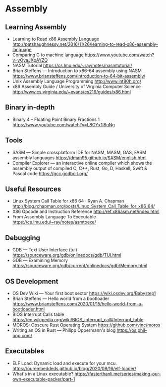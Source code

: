 # Assembly

## Learning Assembly

* Learning to Read x86 Assembly Language
  http://patshaughnessy.net/2016/11/26/learning-to-read-x86-assembly-language
* Comparing C to machine language
  https://www.youtube.com/watch?v=yOyaJXpAYZQ
* NASM Tutorial
  https://cs.lmu.edu/~ray/notes/nasmtutorial/
* Brian Steffens — Introduction to x86-64 assembly using NASM
  https://www.briansteffens.com/introduction-to-64-bit-assembly/
* Unix Assembly Language Programming
  http://www.int80h.org/
* x86 Assembly Guide / University of Virginia Computer Science
  http://www.cs.virginia.edu/~evans/cs216/guides/x86.html

## Binary in-depth

* Binary 4 – Floating Point Binary Fractions 1
  https://www.youtube.com/watch?v=L8OYx1I8qNg

## Tools

* SASM — Simple crossplatform IDE for NASM, MASM, GAS, FASM assembly languages
  https://dman95.github.io/SASM/english.html
* Compiler Explorer — an interactive online compiler which shows the assembly output of compiled C, C++, Rust, Go, D, Haskell, Swift & Pascal code
  https://gcc.godbolt.org/

## Useful Resources

* Linux System Call Table for x86 64 &middot; Ryan A. Chapman
  http://blog.rchapman.org/posts/Linux_System_Call_Table_for_x86_64/
* X86 Opcode and Instruction Reference
  http://ref.x86asm.net/index.html
* From Assembly Language To Executable
  https://cs.lmu.edu/~ray/notes/asmtoexe/

## Debugging

* GDB — Text User Interface (tui)
  https://sourceware.org/gdb/onlinedocs/gdb/TUI.html
* GDB — Examining Memory
  https://sourceware.org/gdb/current/onlinedocs/gdb/Memory.html
  
## OS Development

* OS Dev Wiki — Your first boot sector
  https://wiki.osdev.org/Babystep1
* Brian Steffens — Hello world from a bootloader
  https://www.briansteffens.com/2020/01/15/hello-world-from-a-bootloader.html
* BIOS Interrupt Calls table
  https://en.wikipedia.org/wiki/BIOS_interrupt_call#Interrupt_table
* MOROS: Obscure Rust Operating System
  https://github.com/vinc/moros
* Writing an OS in Rust — Philipp Oppermann's blog
  https://os.phil-opp.com/

## Executables

* ELF Load: Dynamic load and execute for your mcu.
  https://ourembeddeds.github.io/blog/2020/08/16/elf-loader/
* What's in a Linux executable?
  https://fasterthanli.me/series/making-our-own-executable-packer/part-1
